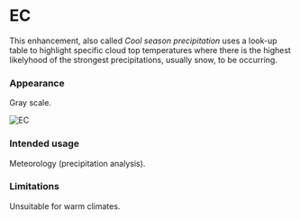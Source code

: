 # EC

This enhancement, also called *Cool season precipitation* uses a look-up table to highlight specific cloud top temperatures where there is the highest likelyhood of the strongest precipitations, usually snow, to be occurring.

### Appearance

Gray scale.

![EC](lut/cal/WXtoImg-EC.png)

### Intended usage

Meteorology (precipitation analysis).

### Limitations

Unsuitable for warm climates.